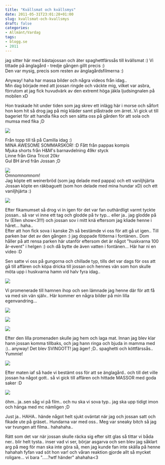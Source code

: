 ```yaml
---
title: "Kvällsmat och kvällsmys"
date: 2011-05-31T23:01:28+01:00
slug: kvallsmat-och-kvallsmys
draft: false
categories:
- Allmänt/Vardag
tags:
- blogg.se
- 2011
---
```

jag sitter här med bästajossan och äter spaghettfärssås till kvällsmat :) Vi tittade på änglagård - tredje gången gillt precis :)  
Den var mysig, precis som resten av änglagårdsfilmerna :)  
  
Anyway! haha har massa bilder och några videos från idag..  
Min dag började med att jossan ringde och väckte mig, vilket var asbra, förrutom at jag fick huvudvärk av den extremt höga jäkla ljudsingnalen på mobilen xD  
  
Hon traskade hit under tiden som jag skrev ett inlägg här i morse och såfort hon kom hit så drog jag på mig kläder samt plåstrade om ärret..Vi gick ut till bageriet för att handla fika och sen sätta oss på gården för att sola och mumsa med fika ;D  
  
![](/assets/images/blogg.se/dsc03072_150562107.jpg)  
  
Från topp till tå på Camilla idag :)  
MINA AWESOME SOMMARSKOR! :D Fått från pappas kompis  
Mjuka shorts från H&M's barnavdelning 49kr styck  
Linne från Gina Tricot 20kr  
Gul BH ärvd från Jossan ;D  
  
  
![](/assets/images/blogg.se/dsc03066_150562645.jpg)  
Omnomnomnom!  
Jag köpte ett weinerbröd (som jag delade med pappa) och ett vaniljhjärta  
Jossan köpte en räkbaguett (som hon delade med mina hundar xD) och ett vaniljhjärta :)  
  
![](/assets/images/blogg.se/dsc03078_150563016.jpg)  
  
  
Efter fikamumset så drog vi in igen för det var fan outhärdligt varmt tyckte jossan.. så var vi inne ett tag och glodde på tv typ... eller ja.. jag glodde på tv (Ellen show<3!!!) och jossan sov i mitt knä eftersom jag kliade henne i håret... haha..  
Efter att hon fick sova i kanske 2h så bestämde vi oss för att gå ut igen.. Till parken bar det av den gången :) jag doppade fötterna i fontänen.. Dom håller på att rensa parken här utanför eftersom det är något "huskvarna 100 år-event" i helgen :) och då bytte de även vatten i fontänen... Här har ni en video :D  
  
     
  
Sen satte vi oss på gungorna och chillade typ, tills det var dags för oss att gå till affären och köpa dricka till jossan och hennes vän som hon skulle möta upp i huskvarna hamn vid halv fyra idag..  
  
![](/assets/images/blogg.se/dsc03103_150564226.jpg)  
  
Vi promenerade till hamnen ihop och sen lämnade jag henne där för att få va med sin vän själv.. Här kommer en några bilder på min lilla egenvandring...  
  
![](/assets/images/blogg.se/dsc03124_150564332.jpg)  
  
  
![](https://cdn1.cdnme.se/cdn/9-1/701517/images/2011/dsc03122_150564394.jpg)  
  
  
![](/assets/images/blogg.se/dsc03125_150564470.jpg)  
  
Efter den lilla promenaden skulle jag hem och laga mat. Innan jag blev klar hann jossan komma tillbaks, och jag hann ringa och bjuda in mamma med :).. anyway! Det blev SVINGOTT! jag äger! ;D.. spaghetti och köttfärssås.. Yummie!  
  
![](/assets/images/blogg.se/dsc03127_150564560.jpg)  
  
  
Efter maten iaf så hade vi bestämt oss för att se änglagård.. och till det ville jossan ha något gott.. så vi gick till affären och hittade MASSOR med goda saker :D  
  
![](/assets/images/blogg.se/dsc03128_150564719.jpg)  
  
  
  
öhm.. ja..sen såg vi på film.. och nu ska vi sova typ.. jag ska upp tidigt imon och hänga med mc nämligen ;D  
  
Just ja.. HAHA.. hände något helt sjukt oväntat när jag och jossan satt och fikade ute på gräset.. Hundarna var med oss.. Meg var sneaky bitch så jag var tvungen att filma.. hahahaha..  
  
  
     
  
Rätt som det var när jossan skulle räcka sig efter sitt glas så tittar vi båda ner.. blir helt tysta.. inser vad vi ser, börjar asgarva och sen blev jag såklart arg på meg för man ska inte göra så, men jag kunde fan inte skälla på henne hahahah fyfan vad söt hon var! och våran reaktion gjorde allt så mycket roligare... vi bara ".....?wtf händer" ahahaha<3